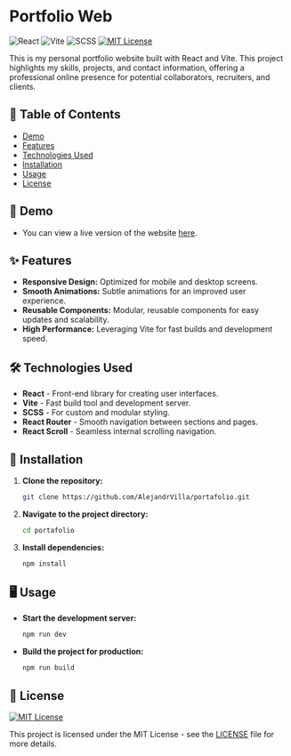 # Portfolio Web

![React](https://img.shields.io/badge/React-18.3.1-blue)
![Vite](https://img.shields.io/badge/Vite-5.4.8-purple)
![SCSS](https://img.shields.io/badge/SCSS-1.80.3-ff69b4)
[![MIT License](https://img.shields.io/badge/License-MIT-yellow.svg)](./LICENSE)

This is my personal portfolio website built with React and Vite. This project highlights my skills, projects, and contact information, offering a professional online presence for potential collaborators, recruiters, and clients.

## 📑 Table of Contents
- [Demo](#-demo)
- [Features](#-features)
- [Technologies Used](#%EF%B8%8F-technologies-used)
- [Installation](#-installation)
- [Usage](#%EF%B8%8F-usage)
- [License](#-license)

## 🚀 Demo

- You can view a live version of the website [here](https://avhe.netlify.app/).

## ✨ Features

- **Responsive Design:** Optimized for mobile and desktop screens.
- **Smooth Animations:** Subtle animations for an improved user experience.
- **Reusable Components:** Modular, reusable components for easy updates and scalability.
- **High Performance:** Leveraging Vite for fast builds and development speed.

## 🛠️ Technologies Used

- **React** - Front-end library for creating user interfaces.
- **Vite** - Fast build tool and development server.
- **SCSS** - For custom and modular styling.
- **React Router** - Smooth navigation between sections and pages.
- **React Scroll** - Seamless internal scrolling navigation.

## 🔧 Installation

1. **Clone the repository:**
    ```bash
    git clone https://github.com/AlejandrVilla/portafolio.git
    ```

2. **Navigate to the project directory:**
    ```bash
    cd portafolio
    ```

3. **Install dependencies:**
    ```bash
    npm install
    ```

## 🖥️ Usage

- **Start the development server:**
    ```bash
    npm run dev
    ```

- **Build the project for production:**
    ```bash
    npm run build
    ```

## 📜 License

[![MIT License](https://img.shields.io/badge/License-MIT-yellow.svg)](./LICENSE)

This project is licensed under the MIT License - see the [LICENSE](./LICENSE) file for more details.
